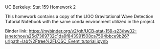 UC Berkeley: Stat 159 Homework 2

This homework contains a copy of the LIGO Gravitational Wave Detection Tutorial Notebook with the same conda environment utilized in the project.

Binder link: https://mybinder.org/v2/gh/UCB-stat-159-s23/hw02-janetchoe/a25d7369732c1da9f843991508ca7594bbce9b26?urlpath=lab%2Ftree%2FLOSC_Event_tutorial.ipynb 